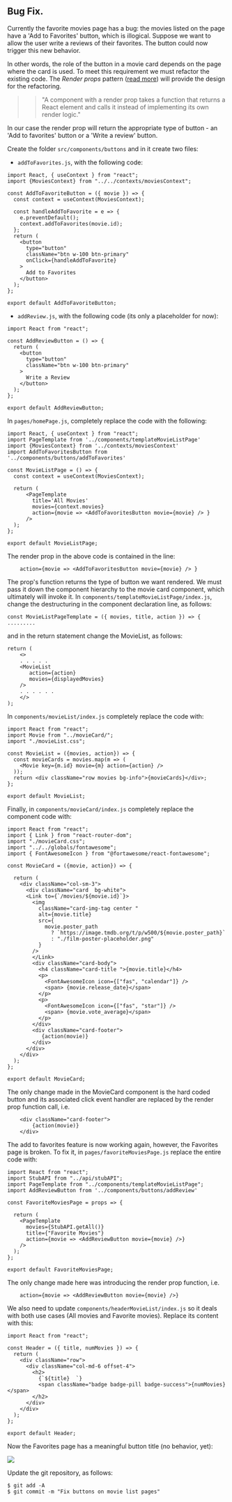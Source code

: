 ## Bug Fix.

Currently the favorite movies page has a bug: the movies listed on the page have a 'Add to Favorites' button, which is illogical. Suppose we want to allow the user write a reviews of their favorites. The button could now trigger this new behavior. 

In other words, the role of the button in a movie card depends on the page where the card is used. To meet this requirement we must refactor the existing code. The *Render props* pattern ([read more][renderprop]) will provide the design for the refactoring. 

>>"A component with a render prop takes a function that returns a React element and calls it instead of implementing its own render logic."

In our case the render prop will return the appropriate type of button - an 'Add to favorites' button or a 'Write a review' button.

Create the folder `src/components/buttons` and in it create two files:

+ `addToFavorites.js`, with the following code:
~~~
import React, { useContext } from "react";
import {MoviesContext} from "../../contexts/moviesContext";

const AddToFavoriteButton = ({ movie }) => {
  const context = useContext(MoviesContext);

  const handleAddToFavorite = e => {
    e.preventDefault();
    context.addToFavorites(movie.id);
  };
  return (
    <button
      type="button"
      className="btn w-100 btn-primary"
      onClick={handleAddToFavorite}
    >
      Add to Favorites
    </button>
  );
};

export default AddToFavoriteButton;
~~~

+ `addReview.js`, with the following code (its only a placeholder for now):
~~~
import React from "react";

const AddReviewButton = () => {
  return (
    <button
      type="button"
      className="btn w-100 btn-primary"
    >
      Write a Review
    </button>
  );
};

export default AddReviewButton;
~~~

In `pages/homePage.js`, completely replace the code with the following:
~~~
import React, { useContext } from "react";
import PageTemplate from '../components/templateMovieListPage'
import {MoviesContext} from '../contexts/moviesContext'
import AddToFavoritesButton from '../components/buttons/addToFavorites'

const MovieListPage = () => {
  const context = useContext(MoviesContext);

  return (
      <PageTemplate 
        title='All Movies'
        movies={context.movies}
        action={movie => <AddToFavoritesButton movie={movie} /> }
      />
  );
};

export default MovieListPage;
~~~
The render prop in the above code is contained in the line:
~~~
    action={movie => <AddToFavoritesButton movie={movie} /> }
~~~
The prop's function returns the type of button we want rendered. We must pass it down the component hierarchy to the movie card component, which ultimately will invoke it. In `components/templateMovieListPage/index.js`, change the destructuring in the component declaration line, as follows:
~~~
const MovieListPageTemplate = ({ movies, title, action }) => { .........
~~~
and in the return statement change the MovieList, as follows:
~~~
return (
    <>
    . . . . . 
    <MovieList
       action={action}
       movies={displayedMovies}
    />
    . . . . . . 
    </>
);
~~~
In `components/movieList/index.js` completely replace the code with:
~~~
import React from "react";
import Movie from "../movieCard/";
import "./movieList.css";

const MovieList = ({movies, action}) => {
  const movieCards = movies.map(m => (
    <Movie key={m.id} movie={m} action={action} />
  ));
  return <div className="row movies bg-info">{movieCards}</div>;
};

export default MovieList;
~~~
Finally, in `components/movieCard/index.js` completely replace the component code with:
~~~
import React from "react";
import { Link } from "react-router-dom";
import "./movieCard.css";
import "../../globals/fontawesome";
import { FontAwesomeIcon } from "@fortawesome/react-fontawesome";

const MovieCard = ({movie, action}) => {

  return (
    <div className="col-sm-3">
      <div className="card  bg-white">
      <Link to={`/movies/${movie.id}`}>
        <img
          className="card-img-tag center "
          alt={movie.title}
          src={
            movie.poster_path
              ? `https://image.tmdb.org/t/p/w500/${movie.poster_path}`
              : "./film-poster-placeholder.png"
          }
        />
        </Link>
        <div className="card-body">
          <h4 className="card-title ">{movie.title}</h4>
          <p>
            <FontAwesomeIcon icon={["fas", "calendar"]} />
            <span> {movie.release_date}</span>
          </p>
          <p>
            <FontAwesomeIcon icon={["fas", "star"]} />
            <span> {movie.vote_average}</span>
          </p>
        </div>
        <div className="card-footer">
           {action(movie)}
        </div>
      </div>
    </div>
  );
};

export default MovieCard;
~~~
The only change made in the MovieCard component is the hard coded button and its associated click event handler are replaced by the render prop function call, i.e.
~~~
    <div className="card-footer">
        {action(movie)} 
    </div>
~~~
The add to favorites feature is now working again, however, the Favorites page is broken. To fix it, in `pages/favoriteMoviesPage.js` replace the entire code with:
~~~
import React from "react";
import StubAPI from "../api/stubAPI";
import PageTemplate from "../components/templateMovieListPage";
import AddReviewButton from '../components/buttons/addReview'

const FavoriteMoviesPage = props => {

  return (
    <PageTemplate
      movies={StubAPI.getAll()}
      title={"Favorite Movies"}
      action={movie => <AddReviewButton movie={movie} />}
    />
  );
};

export default FavoriteMoviesPage;
~~~
The only change made here was introducing the render prop function, i.e.
~~~
    action={movie => <AddReviewButton movie={movie} />}
~~~

We also need to update `components/headerMovieList/index.js` so it deals with both use cases (All movies and Favorite movies). Replace its content with this:
~~~
import React from "react";

const Header = ({ title, numMovies }) => {
  return (
    <div className="row">
      <div className="col-md-6 offset-4">
        <h2>
          {`${title}  `}
          <span className="badge badge-pill badge-success">{numMovies}</span>
        </h2>
      </div>
    </div>
  );
};

export default Header;
~~~

Now the Favorites page has a meaningful button title (no behavior, yet):

![][reviewbutton]

Update the git repository, as follows:
~~~
$ git add -A
$ git commit -m "Fix buttons on movie list pages"
~~~
[renderprop]: https://reactjs.org/docs/render-props.html
[reviewbutton]: ./img/reviewbutton.png